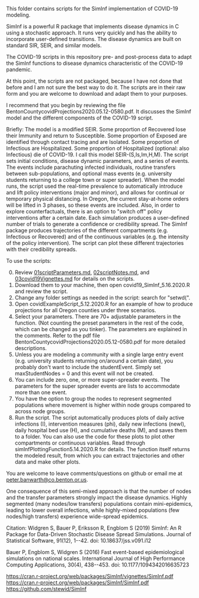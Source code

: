 This folder contains scripts for the SimInf implementation of COVID-19 modeling.

SimInf is a powerful R package that implements disease dynamics in C using a stochastic approach. It runs very quickly and has the ability to incorporate user-defined transitions. The disease dynamics are built on standard SIR, SEIR, and similar models.

The COVID-19 scripts in this repository pre- and post-process data to adapt the SimInf functions to disease dynamics characteristic of the COVID-19 pandemic.

At this point, the scripts are not packaged, because I have not done that before and I am not sure the best way to do it. The scripts are in their raw form and you are welcome to download and adapt them to your purposes.

I recommend that you begin by reviewing the file BentonCountycovidProjections2020.05.12-0580.pdf. It discusses the SimInf model and the different components of the COVID-19 script.

Briefly:
The model is a modified SEIR. Some proportion of Recovered lose their Immunity and return to Susceptible. Some proportion of Exposed are identified through contact tracing and are Isolated. Some proportion of Infectious are Hospitalized. Some proportion of Hospitalized (optional: also Infectious) die of COVID-19. I call this model SEIR-(S,Is,Im,H,M).
The script sets initial conditions, disease dynamic parameters, and a series of events. The events include parachuting infected individuals, routine transfers between sub-populations, and optional mass events (e.g. university students returning to a college town or super spreader).
When the model runs, the script used the real-time prevalence to automatically introduce and lift policy interventions (major and minor), and allows for continual or temporary physical distancing. In Oregon, the current stay-at-home orders will be lifted in 3 phases, so these events are included. Also, in order to explore counterfactuals, there is an option to "switch off" policy interventions after a certain date.
Each simulation produces a user-defined number of trials to generate a confidence or credibility spread.
The SimInf package produces trajectories of the different compartments (e.g. Infectious or Recovered) and of the continuous variables (e.g. the intensity of the policy intervention). The script can plot these different trajectories with their credibility spreads.

To use the scripts:

0. Review [01scriptParameters.md](01scriptParameters.md), [02scriptNotes.md](02scriptNotes.md), and [03covid19Vignettes.md](03covid19Vignettes.md) for details on the scripts.  
1. Download them to your machine, then open covid19_SimInf_5.16.2020.R and review the script.
2. Change any folder settings as needed in the script: search for "setwd(".
3. Open covidExampleScript_5.12.2020.R for an example of how to produce projections for all Oregon counties under three scenarios.
4. Select your parameters. There are 70+ adjustable parameters in the function. (Not counting the preset parameters in the rest of the code, which can be changed as you tinker). The parameters are explained in the comments. Refer to the pdf file BentonCountycovidProjections2020.05.12-0580.pdf for more detailed descriptions.
5. Unless you are modeling a community with a single large entry event (e.g. university students returning on/around a certain date), you probably don't want to include the studentEvent. Simply set maxStudentNodes = 0 and this event will not be created.
6. You can include zero, one, or more super-spreader events. The parameters for the super spreader events are lists to accommodate more than one event.
7. You have the option to group the nodes to represent segmented populations where movement is higher within node groups compared to across node groups.
8. Run the script. The script automatically produces plots of daily active infections (I), intervention measures (phi), daily new infections (newI), daily hospital bed use (H), and cumulative deaths (M), and saves them to a folder. You can also use the code for these plots to plot other compartments or continuous variables. Read through simInfPlottingFunction5.14.2020.R for details. The function itself returns the modeled result, from which you can extract trajectories and other data and make other plots.

You are welcome to leave comments/questions on github or email me at peter.banwarth@co.benton.or.us.

One consequence of this semi-mixed approach is that the number of nodes and the transfer parameters strongly impact the disease dynamics. Highly segmented (many nodes/low transfers) populations contain mini-epidemics, leading to lower overall infections, while highly-mixed populations (few nodes/high transfers) experience wide-spread epidemics.

Citation:
Widgren S, Bauer P, Eriksson R, Engblom S (2019) SimInf: An R Package for Data-Driven Stochastic
Disease Spread Simulations. Journal of Statistical Software, 91(12), 1--42. doi: 10.18637/jss.v091.i12

Bauer P, Engblom S, Widgren S (2016) Fast event-based epidemiological simulations on national scales.
International Journal of High Performance Computing Applications, 30(4), 438--453. doi: 10.1177/1094342016635723

https://cran.r-project.org/web/packages/SimInf/vignettes/SimInf.pdf
https://cran.r-project.org/web/packages/SimInf/SimInf.pdf
https://github.com/stewid/SimInf

